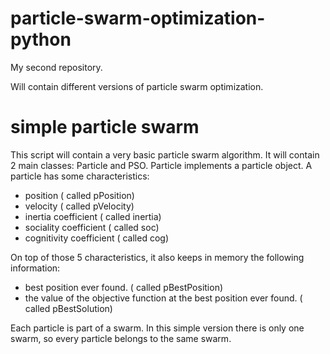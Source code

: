 # particle-swarm-optimization-python
My second repository. 

Will contain different versions of particle swarm optimization.

# simple particle swarm
This script will contain a very basic particle swarm algorithm. It will contain 2 main classes: Particle and PSO.
Particle implements a particle object. A particle has some characteristics:
- position                                                                   ( called pPosition)
- velocity                                                                   ( called pVelocity)
- inertia coefficient                                                        ( called inertia)
- sociality coefficient                                                      ( called soc)
- cognitivity coefficient                                                    ( called cog)

On top of those 5 characteristics, it also keeps in memory the following information:
- best position ever found.                                                  ( called pBestPosition)
- the value of the objective function at the best position ever found.       ( called pBestSolution)

Each particle is part of a swarm. In this simple version there is only one swarm, so every particle belongs to the same swarm.


